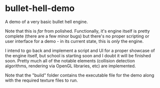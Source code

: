 # bullet-hell-demo
A demo of a very basic bullet hell engine.

Note that this is *far* from polished. Functionally, it's engine itself is pretty complete (there are a few minor bugs) but there's no proper scripting or user interface for a demo - in its current state, this is *only* the engine.

I intend to go back and implement a script and UI for a proper showcase of the engine itself, but school is starting soon and I doubt it will be finished soon. Pretty much all of the notable elements (collision detection algorithms, rendering via OpenGL libraries, etc) are implemented.

Note that the "build" folder contains the executable file for the demo along with the required texture files to run.
